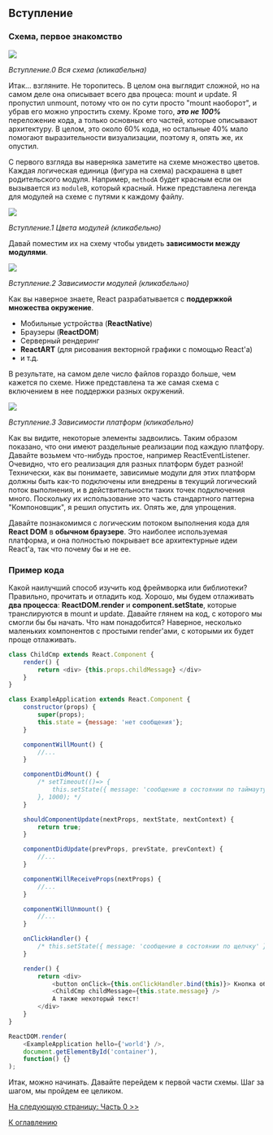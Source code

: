 ## Вступление

### Схема, первое знакомство


[![](../../../images/intro/all-page-stack-reconciler-25-scale.jpg)](../images/intro/all-page-stack-reconciler.svg)

<em>Вступление.0 Вся схема (кликабельна)</em>

Итак... взгляните. Не торопитесь. В целом она выглядит сложной, но на самом деле она описывает всего два процеса: mount и update. Я пропустил unmount, потому что он по сути просто "mount наоборот", и убрав его можно упростить схему. Кроме того, ***это не 100%*** переложение кода, а только основных его частей, которые описывают архитектуру. В целом, это около 60% кода, но остальные 40% мало помогают выразительности визуализации, поэтому я, опять же, их опустил. 

С первого взгляда вы наверняка заметите на схеме множество цветов. Каждая логическая единица (фигура на схема) раскрашена в цвет родительского модуля. Например, `methodA` будет красным если он вызывается из `moduleB`, который красный. Ниже представлена легенда для модулей на схеме с путями к каждому файлу.

[![](https://rawgit.com/Bogdan-Lyashenko/Under-the-hood-ReactJS/7c2372e1/stack/images/intro/modules-src-path.svg)](https://rawgit.com/Bogdan-Lyashenko/Under-the-hood-ReactJS/7c2372e1/stack/images/intro/modules-src-path.svg)

<em>Вступление.1 Цвета модулей (кликабельно)</em>

Давай поместим их на схему чтобы увидеть **зависимости между модулями**.

[![](https://rawgit.com/Bogdan-Lyashenko/Under-the-hood-ReactJS/7c2372e1/stack/images/intro/files-scheme.svg)](https://rawgit.com/Bogdan-Lyashenko/Under-the-hood-ReactJS/7c2372e1/stack/images/intro/files-scheme.svg)

<em>Вступление.2 Зависимости модулей (кликабельно)</em>

Как вы наверное знаете, React разрабатывается с **поддержкой множества окружение**. 
- Мобильные устройства (**ReactNative**)
- Браузеры (**ReactDOM**)
- Серверный рендеринг
- **ReactART** (для рисования векторной графики с помощью React'а)
- и т.д.

В результате, на самом деле число файлов гораздо больше, чем кажется по схеме. Ниже представлена та же самая схема с включением в нее поддержки разных окружений.

[![](https://rawgit.com/Bogdan-Lyashenko/Under-the-hood-ReactJS/7c2372e1/stack/images/intro/modules-per-platform-scheme.svg)](https://rawgit.com/Bogdan-Lyashenko/Under-the-hood-ReactJS/7c2372e1/stack/images/intro/modules-per-platform-scheme.svg)

<em>Вступление.3 Зависимости платформ (кликабельно)</em>

Как вы видите, некоторые элементы задвоились. Таким образом показано, что они имеют раздельные реализации под каждую платфору. Давайте возьмем что-нибудь простое, например ReactEventListener. Очевидно, что его реализация для разных платформ будет разной! Технически, как вы понимаете, зависимые модули для этих платформ должны быть как-то подключены или внедрены в текущий логический поток выполнения, и в действительности таких точек подключения много. Поскольку их использование это часть стандартного паттерна "Компоновщик", я решил опустить их. Опять же, для упрощения.

Давайте познакомимся с логическим потоком выполнения кода для **React DOM** в **обычном браузере**. Это наиболее используемая платформа, и она полностью покрывает все архитектурные идеи React'а, так что почему бы и не ее.


### Пример кода

Какой наилучший способ изучить код фреймворка или библиотеки? Правильно, прочитать и отладить код. Хорошо, мы будем отлаживать **два процесса**: **ReactDOM.render** и **component.setState**, которые транслируются в mount и update. Давайте глянем на код, с которого мы смогли бы бы начать. Что нам понадобится? Наверное, несколько маленьких компонентов с простыми render'ами, с которыми их будет проще отлаживать.

```javascript
class ChildCmp extends React.Component {
    render() {
        return <div> {this.props.childMessage} </div>
    }
}

class ExampleApplication extends React.Component {
    constructor(props) {
        super(props);
        this.state = {message: 'нет сообщения'};
    }

    componentWillMount() {
        //...
    }

    componentDidMount() {
        /* setTimeout(()=> {
            this.setState({ message: 'сообщение в состоянии по таймауту' });
        }, 1000); */
    }

    shouldComponentUpdate(nextProps, nextState, nextContext) {
        return true;
    }

    componentDidUpdate(prevProps, prevState, prevContext) {
        //...
    }

    componentWillReceiveProps(nextProps) {
        //...
    }

    componentWillUnmount() {
        //...
    }

    onClickHandler() {
        /* this.setState({ message: 'сообщение в состоянии по щелчку' }); */
    }

    render() {
        return <div>
            <button onClick={this.onClickHandler.bind(this)}> Кнопка обновления состояния </button>
            <ChildCmp childMessage={this.state.message} />
            А также некоторый текст!
        </div>
    }
}

ReactDOM.render(
    <ExampleApplication hello={'world'} />,
    document.getElementById('container'),
    function() {}
);
```

Итак, можно начинать. Давайте перейдем к первой части схемы. Шаг за шагом, мы пройдем ее целиком.

[На следующую страницу: Часть 0 >>](./Part-0.md)


[К оглавлению](./README.md)
